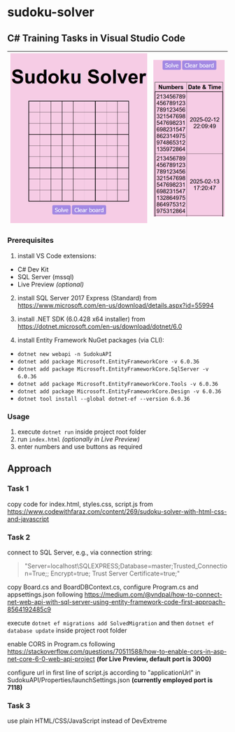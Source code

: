# sudoku-solver
## C# Training Tasks in Visual Studio Code

| ![Sudoku board](images/screencap_board.png)       | ![Table of solved boards](images/screencap_table.png) |
| - | - |

### Prerequisites

1. install VS Code extensions:
- C# Dev Kit
- SQL Server (mssql)
- Live Preview *(optional)*

2. install SQL Server 2017 Express (Standard) from
https://www.microsoft.com/en-us/download/details.aspx?id=55994

4. install .NET SDK (6.0.428 x64 installer) from
https://dotnet.microsoft.com/en-us/download/dotnet/6.0

6. install Entity Framework NuGet packages (via CLI):
- `dotnet new webapi -n SudokuAPI`
- `dotnet add package Microsoft.EntityFrameworkCore -v 6.0.36`
- `dotnet add package Microsoft.EntityFrameworkCore.SqlServer -v 6.0.36`
- `dotnet add package Microsoft.EntityFrameworkCore.Tools -v 6.0.36`
- `dotnet add package Microsoft.EntityFrameworkCore.Design -v 6.0.36`
- `dotnet tool install --global dotnet-ef --version 6.0.36`

### Usage

1. execute `dotnet run` inside project root folder
2. run `index.html` *(optionally in Live Preview)*
3. enter numbers and use buttons as required

## Approach

### Task 1
copy code for index.html, styles.css, script.js from
https://www.codewithfaraz.com/content/269/sudoku-solver-with-html-css-and-javascript

### Task 2
connect to SQL Server, e.g., via connection string:
> "Server=localhost\\SQLEXPRESS;Database=master;Trusted_Connection=True;; Encrypt=true; Trust Server Certificate=true;"

copy Board.cs and BoardDBContext.cs, configure Program.cs and appsettings.json following
https://medium.com/@vndpal/how-to-connect-net-web-api-with-sql-server-using-entity-framework-code-first-approach-8564192485c9

execute `dotnet ef migrations add SolvedMigration` and then `dotnet ef database update` inside project root folder

enable CORS in Program.cs following
https://stackoverflow.com/questions/70511588/how-to-enable-cors-in-asp-net-core-6-0-web-api-project
**(for Live Preview, default port is 3000)**

configure url in first line of script.js according to "applicationUrl" in SudokuAPI/Properties/launchSettings.json
**(currently employed port is 7118)**

### Task 3
use plain HTML/CSS/JavaScript instead of DevExtreme
